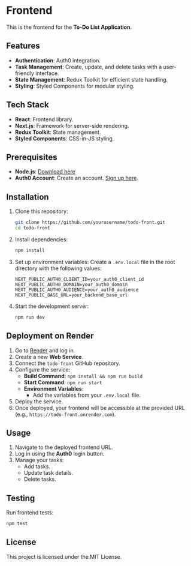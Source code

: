 # Frontend

This is the frontend for the **To-Do List Application**.

## Features
- **Authentication**: Auth0 integration.
- **Task Management**: Create, update, and delete tasks with a user-friendly interface.
- **State Management**: Redux Toolkit for efficient state handling.
- **Styling**: Styled Components for modular styling.

## Tech Stack
- **React**: Frontend library.
- **Next.js**: Framework for server-side rendering.
- **Redux Toolkit**: State management.
- **Styled Components**: CSS-in-JS styling.

## Prerequisites
- **Node.js**: [Download here](https://nodejs.org/)
- **Auth0 Account**: Create an account. [Sign up here](https://auth0.com/).

## Installation
1. Clone this repository:
   ```bash
   git clone https://github.com/yourusername/todo-front.git
   cd todo-front
   ```

2. Install dependencies:
   ```bash
   npm install
   ```

3. Set up environment variables:
   Create a `.env.local` file in the root directory with the following values:
   ```
   NEXT_PUBLIC_AUTH0_CLIENT_ID=your_auth0_client_id
   NEXT_PUBLIC_AUTH0_DOMAIN=your_auth0_domain
   NEXT_PUBLIC_AUTH0_AUDIENCE=your_auth0_audience
   NEXT_PUBLIC_BASE_URL=your_backend_base_url
   ```

4. Start the development server:
   ```bash
   npm run dev
   ```

## Deployment on Render
1. Go to [Render](https://render.com/) and log in.
2. Create a new **Web Service**.
3. Connect the `todo-front` GitHub repository.
4. Configure the service:
   - **Build Command**: `npm install && npm run build`
   - **Start Command**: `npm run start`
   - **Environment Variables**:
     - Add the variables from your `.env.local` file.
5. Deploy the service.
6. Once deployed, your frontend will be accessible at the provided URL (e.g., `https://todo-front.onrender.com`).

## Usage
1. Navigate to the deployed frontend URL.
2. Log in using the **Auth0** login button.
3. Manage your tasks:
   - Add tasks.
   - Update task details.
   - Delete tasks.

## Testing
Run frontend tests:
```bash
npm test
```

## License
This project is licensed under the MIT License.
